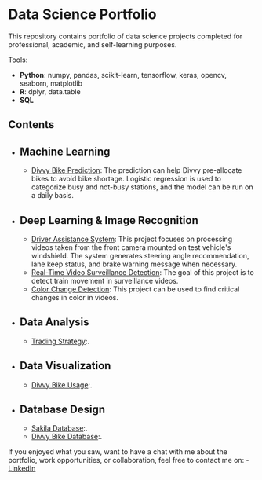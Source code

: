 # Data Science Portfolio
This repository contains portfolio of data science projects completed for professional, academic, and self-learning purposes.

Tools:
  - **Python**: numpy, pandas, scikit-learn, tensorflow, keras, opencv, seaborn, matplotlib
  - **R**: dplyr, data.table
  - **SQL**

## Contents
- ## Machine Learning
    - [Divvy Bike Prediction](https://github.com/ranpanguchicago/divvy_bike_prediction): The prediction can help Divvy pre-allocate bikes to avoid bike shortage. Logistic regression is used to categorize busy and not-busy stations, and the model can be run on a daily basis.

- ## Deep Learning & Image Recognition
    - [Driver Assistance System](https://github.com/ranpanguchicago/driver_assistance_system): This project focuses on processing videos taken from the front camera mounted on test vehicle's windshield. The system generates steering angle recommendation, lane keep status, and brake warning message when necessary.
    - [Real-Time Video Surveillance Detection](https://github.com/ranpanguchicago/real_time_video_surveillance_detection): The goal of this project is to detect train movement in surveillance videos.
    - [Color Change Detection](https://github.com/ranpanguchicago/color_change_detection): This project can be used to find critical changes in color in videos.    

- ## Data Analysis
    - [Trading Strategy](https://github.com/ranpanguchicago/trading_strategy):.
    
- ## Data Visualization
    - [Divvy Bike Usage](https://github.com/ranpanguchicago/divvy_bike_usage):.
    
- ## Database Design
    - [Sakila Database](https://github.com/ranpanguchicago/sakila_database):.
    - [Divvy Bike Database](https://github.com/ranpanguchicago/divvy_bike_database):.

If you enjoyed what you saw, want to have a chat with me about the portfolio, work opportunities, or collaboration, feel free to contact me on:
    - [LinkedIn](https://www.linkedin.com/in/pang)
